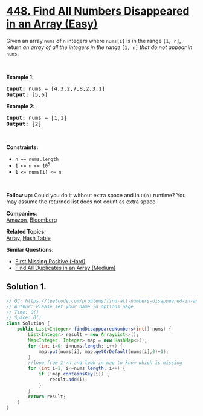 # [448. Find All Numbers Disappeared in an Array (Easy)](https://leetcode.com/problems/find-all-numbers-disappeared-in-an-array/)

<p>Given an array <code>nums</code> of <code>n</code> integers where <code>nums[i]</code> is in the range <code>[1, n]</code>, return <em>an array of all the integers in the range</em> <code>[1, n]</code> <em>that do not appear in</em> <code>nums</code>.</p>

<p>&nbsp;</p>
<p><strong>Example 1:</strong></p>
<pre><strong>Input:</strong> nums = [4,3,2,7,8,2,3,1]
<strong>Output:</strong> [5,6]
</pre><p><strong>Example 2:</strong></p>
<pre><strong>Input:</strong> nums = [1,1]
<strong>Output:</strong> [2]
</pre>
<p>&nbsp;</p>
<p><strong>Constraints:</strong></p>

<ul>
	<li><code>n == nums.length</code></li>
	<li><code>1 &lt;= n &lt;= 10<sup>5</sup></code></li>
	<li><code>1 &lt;= nums[i] &lt;= n</code></li>
</ul>

<p>&nbsp;</p>
<p><strong>Follow up:</strong> Could you do it without extra space and in <code>O(n)</code> runtime? You may assume the returned list does not count as extra space.</p>

**Companies**:  
[Amazon](https://leetcode.com/company/amazon), [Bloomberg](https://leetcode.com/company/bloomberg)

**Related Topics**:  
[Array](https://leetcode.com/tag/array/), [Hash Table](https://leetcode.com/tag/hash-table/)

**Similar Questions**:

- [First Missing Positive (Hard)](https://leetcode.com/problems/first-missing-positive/)
- [Find All Duplicates in an Array (Medium)](https://leetcode.com/problems/find-all-duplicates-in-an-array/)

## Solution 1.

```JAVA
// OJ: https://leetcode.com/problems/find-all-numbers-disappeared-in-an-array/
// Author: Please set your name in options page
// Time: O()
// Space: O()
class Solution {
    public List<Integer> findDisappearedNumbers(int[] nums) {
        List<Integer> result = new ArrayList<>();
        Map<Integer, Integer> map = new HashMap<>();
        for (int i=0; i<nums.length; i++) {
            map.put(nums[i], map.getOrDefault(nums[i],0)+1);
        }
        //loop from 1->n and look in map to know which is missing
        for (int i=1; i<=nums.length; i++) {
            if (!map.containsKey(i)) {
                result.add(i);
            }
        }
        return result;
    }
}

```
